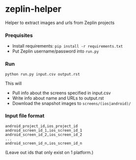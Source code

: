 # zeplin-helper
Helper to extract images and urls from Zeplin projects

### Prequisites
- Install requirements: `pip install -r requirements.txt`
- Put Zeplin username/password into `run.py`

### Run
`python run.py input.csv output.rst`

This will 
- Pull info about the screens specified in input.csv
- Write info about name and URLs to output.rst
- Download the snapshot images to `screens/(ios|android)/`

### Input file format
```
android_project_id,ios_project_id
android_screen_id_1,ios_screen_id_1
android_screen_id_2,ios_screen_id_2
...
android_screen_id_n,ios_screen_id_n
```
(Leave out ids that only exist on 1 platform.)

